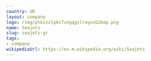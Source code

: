 ```yaml
---
country: GR
layout: company
logo: /img/ptkvzzlpkc7vngqgslrayuxb2bop.png
name: Seajets
slug: seajets-gr
tags:
- company
wikipediaUrl: https://en.m.wikipedia.org/wiki/Seajets
---
```

